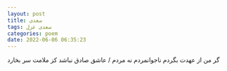 ```yaml
---
layout: post
title: سعدی
tags: سعدی غزل
categories: poem
date: 2022-06-06 06:35:23
---
```


گر من از عهدت بگردم ناجوانمردم نه مردم / عاشق صادق نباشد کز ملامت سر بخارد

